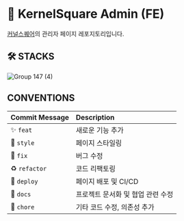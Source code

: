 # 🌱 KernelSquare Admin (FE)

[커널스퀘어](kernelsquare.live)의 관리자 페이지 레포지토리입니다.

## 🛠️ STACKS 
![Group 147 (4)](https://github.com/KernelSquare/f1-KernelSquare-admin-frontend/assets/123251211/d0ee69be-2c58-4bab-81f3-35ee4542f641)

## CONVENTIONS

|Commit Message|Description|
|:--|:--|
|✨ `feat`|새로운 기능 추가|
|💄 `style`|페이지 스타일링|
|🐛 `fix`|버그 수정|
|♻️ `refactor`|코드 리팩토링|
|👷 `deploy`|페이지 배포 및 CI/CD|
|📝 `docs`|프로젝트 문서화 및 협업 관련 수정|
|🧹 `chore`|기타 코드 수정, 의존성 추가|
